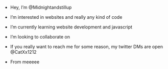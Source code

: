 - Hey, I’m @Midnightandstillup
- I’m interested in websites and really any kind of code
- I’m currently learning website development and javascript
- I’m looking to collaborate on 
- If you really want to reach me for some reason, my twitter DMs are open @CatXx1212

- From meeeee
<!---
Midnightandstillup/Midnightandstillup is a ✨ special ✨ repository because its `README.md` (this file) appears on your GitHub profile.
You can click the Preview link to take a look at your changes.
--->
